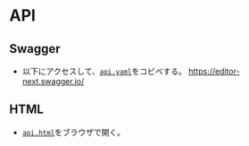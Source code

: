 # API


## Swagger
- 以下にアクセスして、[`api.yaml`](./api.yaml)をコピペする。
https://editor-next.swagger.io/

## HTML

- [`api.html`](./api.html)をブラウザで開く。
